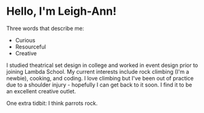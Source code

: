 # Hello, I'm Leigh-Ann!

Three words that describe me:

* Curious
* Resourceful
* Creative

I studied theatrical set design in college and worked in event design prior to joining Lambda School. My current interests include rock climbing (I'm a newbie), cooking, and coding. I love climbing but I've been out of practice due to a shoulder injury - hopefully I can get back to it soon. I find it to be an excellent creative outlet. 

One extra tidbit: I think parrots rock.